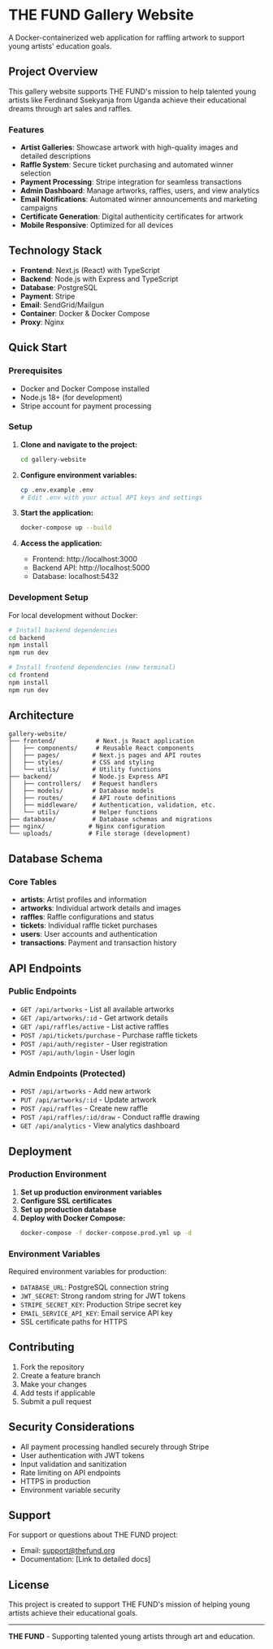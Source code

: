 # THE FUND Gallery Website

A Docker-containerized web application for raffling artwork to support young artists' education goals.

## Project Overview

This gallery website supports THE FUND's mission to help talented young artists like Ferdinand Ssekyanja from Uganda achieve their educational dreams through art sales and raffles.

### Features

- **Artist Galleries**: Showcase artwork with high-quality images and detailed descriptions
- **Raffle System**: Secure ticket purchasing and automated winner selection
- **Payment Processing**: Stripe integration for seamless transactions
- **Admin Dashboard**: Manage artworks, raffles, users, and view analytics
- **Email Notifications**: Automated winner announcements and marketing campaigns
- **Certificate Generation**: Digital authenticity certificates for artwork
- **Mobile Responsive**: Optimized for all devices

## Technology Stack

- **Frontend**: Next.js (React) with TypeScript
- **Backend**: Node.js with Express and TypeScript
- **Database**: PostgreSQL
- **Payment**: Stripe
- **Email**: SendGrid/Mailgun
- **Container**: Docker & Docker Compose
- **Proxy**: Nginx

## Quick Start

### Prerequisites

- Docker and Docker Compose installed
- Node.js 18+ (for development)
- Stripe account for payment processing

### Setup

1. **Clone and navigate to the project:**
   ```bash
   cd gallery-website
   ```

2. **Configure environment variables:**
   ```bash
   cp .env.example .env
   # Edit .env with your actual API keys and settings
   ```

3. **Start the application:**
   ```bash
   docker-compose up --build
   ```

4. **Access the application:**
   - Frontend: http://localhost:3000
   - Backend API: http://localhost:5000
   - Database: localhost:5432

### Development Setup

For local development without Docker:

```bash
# Install backend dependencies
cd backend
npm install
npm run dev

# Install frontend dependencies (new terminal)
cd frontend
npm install
npm run dev
```

## Architecture

```
gallery-website/
├── frontend/           # Next.js React application
│   ├── components/     # Reusable React components
│   ├── pages/         # Next.js pages and API routes
│   ├── styles/        # CSS and styling
│   └── utils/         # Utility functions
├── backend/           # Node.js Express API
│   ├── controllers/   # Request handlers
│   ├── models/        # Database models
│   ├── routes/        # API route definitions
│   ├── middleware/    # Authentication, validation, etc.
│   └── utils/         # Helper functions
├── database/          # Database schemas and migrations
├── nginx/            # Nginx configuration
└── uploads/          # File storage (development)
```

## Database Schema

### Core Tables

- **artists**: Artist profiles and information
- **artworks**: Individual artwork details and images
- **raffles**: Raffle configurations and status
- **tickets**: Individual raffle ticket purchases
- **users**: User accounts and authentication
- **transactions**: Payment and transaction history

## API Endpoints

### Public Endpoints
- `GET /api/artworks` - List all available artworks
- `GET /api/artworks/:id` - Get artwork details
- `GET /api/raffles/active` - List active raffles
- `POST /api/tickets/purchase` - Purchase raffle tickets
- `POST /api/auth/register` - User registration
- `POST /api/auth/login` - User login

### Admin Endpoints (Protected)
- `POST /api/artworks` - Add new artwork
- `PUT /api/artworks/:id` - Update artwork
- `POST /api/raffles` - Create new raffle
- `POST /api/raffles/:id/draw` - Conduct raffle drawing
- `GET /api/analytics` - View analytics dashboard

## Deployment

### Production Environment

1. **Set up production environment variables**
2. **Configure SSL certificates**
3. **Set up production database**
4. **Deploy with Docker Compose:**
   ```bash
   docker-compose -f docker-compose.prod.yml up -d
   ```

### Environment Variables

Required environment variables for production:
- `DATABASE_URL`: PostgreSQL connection string
- `JWT_SECRET`: Strong random string for JWT tokens
- `STRIPE_SECRET_KEY`: Production Stripe secret key
- `EMAIL_SERVICE_API_KEY`: Email service API key
- SSL certificate paths for HTTPS

## Contributing

1. Fork the repository
2. Create a feature branch
3. Make your changes
4. Add tests if applicable
5. Submit a pull request

## Security Considerations

- All payment processing handled securely through Stripe
- User authentication with JWT tokens
- Input validation and sanitization
- Rate limiting on API endpoints
- HTTPS in production
- Environment variable security

## Support

For support or questions about THE FUND project:
- Email: support@thefund.org
- Documentation: [Link to detailed docs]

## License

This project is created to support THE FUND's mission of helping young artists achieve their educational goals.

---

**THE FUND** - Supporting talented young artists through art and education.